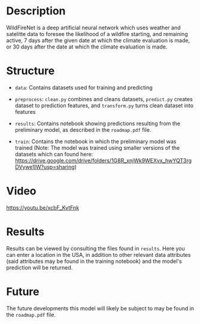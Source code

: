 # Description

WildFireNet is a deep artificial neural network which uses weather and satelitte data to foresee the likelihood of a wildfire starting, and remaining active, 7 days after the given date at which the climate evaluation is made, or 30 days after the date at which the climate evaluation is made.

# Structure
- `data`: Contains datasets used for training and predicting

- `preprocess`: `clean.py` combines and cleans datasets, `predict.py` creates dataset to prediction features, and `transform.py` turns clean dataset into features

- `results`: Contains notebook showing predictions resulting from the preliminary model, as described in the `roadmap.pdf` file.

- `train`: Contains the notebook in which the preliminary model was trained (Note: The model was trained using smaller versions of the datasets which can found here: https://drive.google.com/drive/folders/1G8R_xnjWk9WEXvx_hwYQT3rgDVywe1lW?usp=sharing) 

# Video

https://youtu.be/xcbF_KvtFnk

# Results
Results can be viewed by consulting the files found in `results`. Here you can enter a location in the USA, in addition to other relevant data attributes (said attributes may be found in the training notebook) and the model's prediction will be returned.

# Future
The future developments this model will likely be subject to may be found in the `roadmap.pdf` file.
